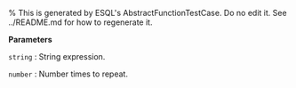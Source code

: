 % This is generated by ESQL's AbstractFunctionTestCase. Do no edit it. See ../README.md for how to regenerate it.

**Parameters**

`string`
:   String expression.

`number`
:   Number times to repeat.

